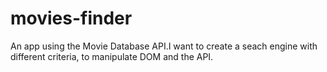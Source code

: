 # movies-finder
An app using the Movie Database API.I want to create a seach engine with different criteria, to manipulate DOM and the API.
